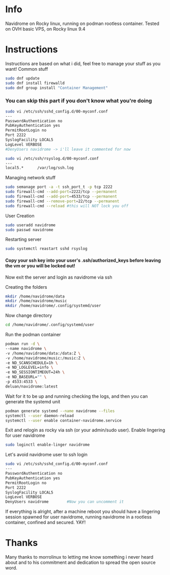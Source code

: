 # Info
Navidrome on Rocky linux, running on podman rootless container.
Tested on OVH basic VPS, on Rocky linux 9.4

# Instructions

Instructions are based on what i did, feel free to manage your stuff as you want!
Common stuff

```bash
sudo dnf update
sudo dnf install firewalld
sudo dnf group install "Container Management"
```

### You can skip this part if you don't know what you're doing



```bash
sudo vi /etc/ssh/sshd_config.d/00-myconf.conf
---
PasswordAuthentication no  
PubKeyAuthentication yes  
PermitRootLogin no  
Port 2222
SyslogFacility LOCAL5  
LogLevel VERBOSE
#DenyUsers navidrome -> i'll leave it commented for now
```
```bash
sudo vi /etc/ssh/rsyslog.d/00-myconf.conf
---
local5.*      /var/log/ssh.log
```

Managing network stuff
```bash
sudo semanage port -a -t ssh_port_t -p tcp 2222
sudo firewall-cmd --add-port=2222/tcp --permanent
sudo firewall-cmd --add-port=4533/tcp --permanent
sudo firewall-cmd --remove-port=22/tcp --permanent
sudo firewall-cmd --reload #this will NOT lock you off
```
User Creation
```bash
sudo useradd navidrome 
sudo passwd navidrome
```
Restarting server
```bash
sudo systemctl reastart sshd rsyslog
```

#### Copy your ssh key into your user's .ssh/authorized_keys before leaving the vm or you will be locked out!

Now exit the server and login as navidrome via ssh

Creating the folders
```bash
mkdir /home/navidrome/data
mkdir /home/navidrome/music
mkdir /home/navidrome/.config/systemd/user
```
Now change directory
```bash
cd /home/navidrome/.config/systemd/user
```

Run the podman container
```bash
podman run -d \
--name navidrome \
-v /home/navidrome/data:/data:Z \
-v /home/navidrome/music:/music:Z \
-e ND_SCANSCHEDULE=1h \
-e ND_LOGLEVEL=info \
-e ND_SESSIONTIMEOUT=24h \
-e ND_BASEURL="" \
-p 4533:4533 \
deluan/navidrome:latest
```

Wait for it to be up and running checking the logs, and then you can generate the systemd unit
```bash
podman generate systemd --name navidrome --files
systemctl --user daemon-reload
systemctl --user enable container-navidrome.service
```

Exit and relogin as rocky via ssh (or your admin/sudo user). Enable lingering for user navidrome
```bash
sudo loginctl enable-linger navidrome
```
Let's avoid navidrome user to ssh login 
```bash
sudo vi /etc/ssh/sshd_config.d/00-myconf.conf
---
PasswordAuthentication no  
PubKeyAuthentication yes  
PermitRootLogin no  
Port 2222
SyslogFacility LOCAL5  
LogLevel VERBOSE
DenyUsers navidrome        #Now you can uncomment it
```

If everything is alright, after a machine reboot you should have a lingering session spawned for user navidrome, running navidrome in a rootless container, confined and secured. YAY!

# Thanks
Many thanks to morrolinux to letting me know something i never heard about and to his commitment and dedication to spread the open source word.
